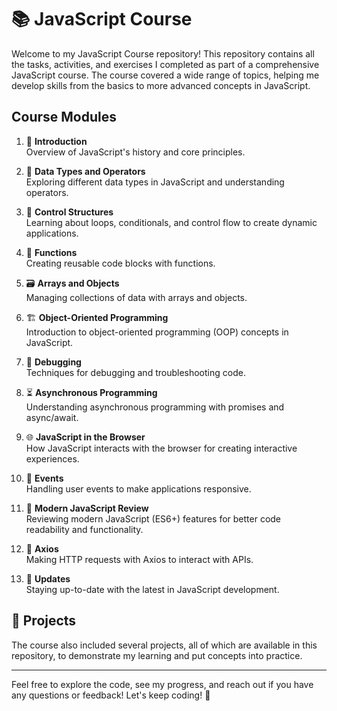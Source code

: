 # 📚 JavaScript Course

Welcome to my JavaScript Course repository! This repository contains all the tasks, activities, and exercises I completed as part of a comprehensive JavaScript course. The course covered a wide range of topics, helping me develop skills from the basics to more advanced concepts in JavaScript.

## Course Modules

1. 📝 **Introduction**  
   Overview of JavaScript's history and core principles.

2. 🔢 **Data Types and Operators**  
   Exploring different data types in JavaScript and understanding operators.

3. 🔄 **Control Structures**  
   Learning about loops, conditionals, and control flow to create dynamic applications.

4. 🔧 **Functions**  
   Creating reusable code blocks with functions.

5. 🗃️ **Arrays and Objects**  
   Managing collections of data with arrays and objects.

6. 🏗️ **Object-Oriented Programming**  
   Introduction to object-oriented programming (OOP) concepts in JavaScript.

7. 🐛 **Debugging**  
   Techniques for debugging and troubleshooting code.

8. ⏳ **Asynchronous Programming**  
   Understanding asynchronous programming with promises and async/await.

9. 🌐 **JavaScript in the Browser**  
   How JavaScript interacts with the browser for creating interactive experiences.

10. 📅 **Events**  
    Handling user events to make applications responsive.

11. 🔄 **Modern JavaScript Review**  
    Reviewing modern JavaScript (ES6+) features for better code readability and functionality.

12. 🔗 **Axios**  
    Making HTTP requests with Axios to interact with APIs.

13. 🔄 **Updates**  
    Staying up-to-date with the latest in JavaScript development.

## 🚀 Projects
The course also included several projects, all of which are available in this repository, to demonstrate my learning and put concepts into practice.

---

Feel free to explore the code, see my progress, and reach out if you have any questions or feedback! Let's keep coding! 🚀
